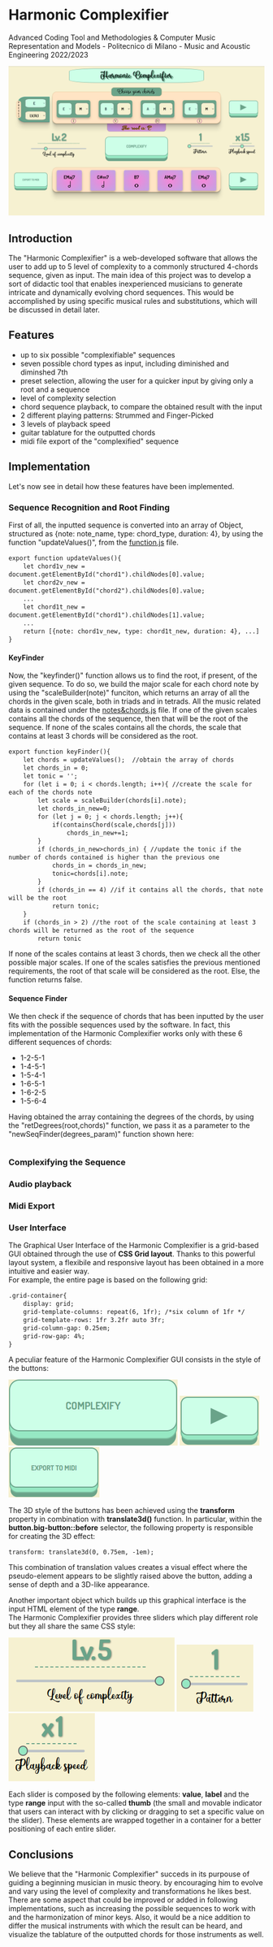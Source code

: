 # Harmonic Complexifier
Advanced Coding Tool and Methodologies & Computer Music Representation and Models - Politecnico di Milano - Music and Acoustic Engineering 2022/2023

<p>
  <img src = "readmeImgs/GUI_1.png">
</p>

## Introduction
The "Harmonic Complexifier" is a web-developed software that allows the user to add up to 5 level of complexity to a commonly structured 4-chords sequence, given as input. 
The main idea of this project was to develop a sort of didactic tool that enables inexperienced musicians to generate intricate and dynamically evolving chord sequences. This would be accomplished by using specific musical rules and substitutions, which will be discussed in detail later.

## Features
- up to six possible "complexifiable" sequences
- seven possible chord types as input, including diminished and diminshed 7th
- preset selection, allowing the user for a quicker input by giving only a root and a sequence
- level of complexity selection
- chord sequence playback, to compare the obtained result with the input
- 2 different playing patterns: Strummed and Finger-Picked
- 3 levels of playback speed
- guitar tablature for the outputted chords
- midi file export of the "complexified" sequence 

## Implementation
Let's now see in detail how these features have been implemented.

### Sequence Recognition and Root Finding
First of all, the inputted sequence is converted into an array of Object, structured as {note: note_name, type: chord_type, duration: 4}, by using the function "updateValues()", from the [function.js](Resources/function.js) file.

```
export function updateValues(){
    let chord1v_new = document.getElementById("chord1").childNodes[0].value;
    let chord2v_new = document.getElementById("chord2").childNodes[0].value;
    ...
    let chord1t_new = document.getElementById("chord1").childNodes[1].value;
    ...
    return [{note: chord1v_new, type: chord1t_new, duration: 4}, ...]
}
```
#### KeyFinder

Now, the "keyfinder()" function allows us to find the root, if present, of the given sequence.
To do so, we build the major scale for each chord note by using the "scaleBuilder(note)" funciton, which returns an array of all the chords in the given scale, both in triads and in tetrads. All the music related data is contained under the [notes&chords.js](Resources/notes&chords.js) file.
If one of the given scales contains all the chords of the sequence, then that will be the root of the sequence.
If none of the scales contains all the chords, the scale that contains at least 3 chords will be considered as the root.

```
export function keyFinder(){
    let chords = updateValues();  //obtain the array of chords
    let chords_in = 0;
    let tonic = '';
    for (let i = 0; i < chords.length; i++){ //create the scale for each of the chords note
        let scale = scaleBuilder(chords[i].note);
        let chords_in_new=0;
        for (let j = 0; j < chords.length; j++){
            if(containsChord(scale,chords[j]))
                chords_in_new+=1;
        }
        if (chords_in_new>chords_in) { //update the tonic if the number of chords contained is higher than the previous one
            chords_in = chords_in_new;
            tonic=chords[i].note;
        }
        if (chords_in == 4) //if it contains all the chords, that note will be the root
            return tonic;
    }
    if (chords_in > 2) //the root of the scale containing at least 3 chords will be returned as the root of the sequence
        return tonic 
```
If none of the scales contains at least 3 chords, then we check all the other possible major scales.
If one of the scales satisfies the previous mentioned requirements, the root of that scale will be considered as the root. Else, the function returns false.

#### Sequence Finder
We then check if the sequence of chords that has been inputted by the user fits with the possible sequences used by the software. In fact, this implementation of the Harmonic Complexifier works only with these 6 different sequences of chords:
- 1-2-5-1
- 1-4-5-1
- 1-5-4-1
- 1-6-5-1
- 1-6-2-5
- 1-5-6-4

Having obtained the array containing the degrees of the chords, by using the "retDegrees(root,chords)" function, we pass it as a parameter to the "newSeqFinder(degrees_param)" function shown here:
```
```

### Complexifying the Sequence
### Audio playback
### Midi Export
### User Interface
The Graphical User Interface of the Harmonic Complexifier is a grid-based GUI obtained through the use of <b>CSS Grid layout</b>. Thanks to this powerful layout system, a flexibile and responsive layout has been obtained in a more intuitive and easier way. \
For example, the entire page is based on the following grid: 
```
.grid-container{
    display: grid;
    grid-template-columns: repeat(6, 1fr); /*six column of 1fr */
    grid-template-rows: 1fr 3.2fr auto 3fr;
    grid-column-gap: 0.25em;
    grid-row-gap: 4%;
}
```
A peculiar feature of the Harmonic Complexifier GUI consists in the style of the buttons:
<p>
  <img src = "readmeImgs/COMP_BUTT.png">
  <img src = "readmeImgs/PLAY_BUTT.png">
  <img src = "readmeImgs/MIDI_BUTT.png">
</p>
The 3D style of the buttons has been achieved using the <b>transform</b> property in combination with <b>translate3d()</b> function.
In particular, within the <b>button.big-button::before</b> selector, the following property is responsible for creating the 3D effect:

```
transform: translate3d(0, 0.75em, -1em);
```
This combination of translation values creates a visual effect where the pseudo-element appears to be slightly raised above the button, adding a sense of depth and a 3D-like appearance.

Another important object which builds up this graphical interface is the input HTML element of the type <b>range</b>. \
The Harmonic Complexifier provides three sliders which play different role but they all share the same CSS style:
<p>
  <img src = "readmeImgs/LEVEL.png">
  <img src = "readmeImgs/PATTERN.png">
  <img src = "readmeImgs/SPEED.png">
</p>
Each slider is composed by the following elements: <b>value</b>, <b>label</b> and the type <b>range</b> input with the so-called <b>thumb</b> (the small and movable indicator that users can interact with by clicking or dragging to set a specific value on the slider). These elements are wrapped together in a container for a better positioning of each entire slider. 

## Conclusions
We believe that the "Harmonic Complexifier" succeds in its purpouse of guiding a beginning musician in music theory. by encouraging him to evolve and vary using the level of complexity and transformations he likes best.
There are some aspect that could be improved or added in following implementations, such as increasing the possible sequences to work with and the harmonization of minor keys. Also, it would be a nice addition to differ the musical instruments with which the result can be heard, and visualize the tablature of the outputted chords for those instruments as well.


